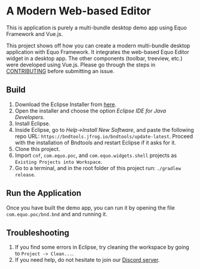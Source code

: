 # A Modern Web-based Editor

This is application is purely a multi-bundle desktop demo app using Equo Framework and Vue.js.

This project shows off how you can create a modern multi-bundle desktop application with Equo Framework. It integrates the web-based Equo Editor widget in a desktop app. The other components (toolbar, treeview, etc.) were developed using Vue.js. Please go through the steps in [CONTRIBUTING](https://github.com/equoplatform/framework/blob/main/docs/CONTRIBUTING.md) before submitting an issue.

## Build

1. Download the Eclipse Installer from [here](https://www.eclipse.org/downloads/packages/installer).
2. Open the installer and choose the option *Eclipse IDE for Java Developers*.
3. Install Eclipse.
4. Inside Eclipse, go to *Help->Install New Software*, and paste the following repo URL: `https://bndtools.jfrog.io/bndtools/update-latest`. Proceed with the installation of Bndtools and restart Eclipse if it asks for it.
5. Clone this project.
6. Import `cnf`, `com.equo.poc`, and `com.equo.widgets.shell` projects as `Existing Projects into Workspace`.
7. Go to a terminal, and in the root folder of this project run: `./gradlew release`.

## Run the Application

Once you have built the demo app, you can run it by opening the file `com.equo.poc/bnd.bnd` and and running it.

## Troubleshooting

1. If you find some errors in Eclipse, try cleaning the workspace by going to `Project -> Clean...`.
2. If you need help, do not hesitate to join our [Discord server](https://discord.gg/fFEEhm8etB).

